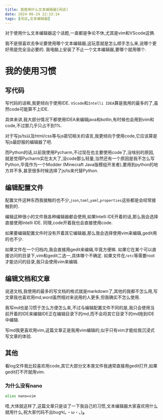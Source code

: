 ```yaml
---
title: 我使用什么文本编辑器[闲谈]
date: 2024-06-24 22:33:14
tags: [闲谈,文本编辑器]
---
```

对于使用什么文本编辑器这个话题,一直都是争论不休,尤其是vim和VScode这俩.

我不是很喜欢去争论要使用哪个文本编辑器,这玩意就是怎么顺手怎么来,说哪个更好用是完全没必要的. 我电脑上安装了不止一个文本编辑器,要哪个就用哪个.

# 我的使用习惯
## 写代码
写代码的话嘛,我更倾向于使用IDE. `VScode`和`Intelli IDEA`算是我用的最多的了,虽然code可能算不上IDE.

具体来讲,我大部分情况下都使用IDEA来编辑java和kotlin,有时候也会用到vim和code,不过那几乎只占不到1%.

对于写js/ts以及html/css等与js密切相关的语言,我更倾向于使用code,它应该算是写js最舒服的编辑器了吧.

而Python的话,以前我使用Pycharm,不过现在也主要使用code了,没啥别的原因,就是觉得Pycharm实在太大了,没code那么轻量,当然还有一个原因是我不怎么写Python,毕竟作为一个Modder (Minecraft Java版模组开发者),要用到python的地方并不多,甚至很多时候选择了js/ts来代替Python.

## 编辑配置文件
配置文件这种东西我接触的也不少,`json`,`toml`,`yaml`,`properties`这些都是会经常接触到的.

编辑这种很小的文件我各种编辑器都会使用,如果Intelli IDE开着的话,那么我会选择直接使用Intelli IDE. 同理,code开着我也会直接使用code.

如果要编辑配置文件时没有开着其它编辑器,那么我会选择使用vim来编辑,gedit用的也不少.

如果文件在一个归档内,我会直接用gedit来编辑,毕竟方便嘛. 如果它在某个可以直接访问的目录下,vim和gedit二选一,具体哪个不确定. 如果文件在`/etc`等需要root才能访问的目录,我只会使用vim来编辑.

## 编辑文档和文章
说道文档,我使用的最多的写文档的格式就是markdown了,其他的我都不怎么用,写文章我也喜欢用md,word虽然相对来说用的人更多,但我确实不怎么使用.

我写md也是习惯于怎么方便怎么来,不过与编辑配置文件不同的是,我只会使用当前开着的IDE来编辑IDE正在编辑目录下的md,而不会将其它目录下的md拖到IDE中编辑.

写md我更喜欢用vim,这篇文章正是我用vim编辑的,似乎只有vim才能给我沉浸式写文章的体验.

## 其他
看log文件我比较喜欢用code,其它大部分文本类文件我通常直接用gedit打开,如果gedit打不开就用vim.

### 为什么没有nano
```bash
alias nano=vim
```

唔,大体就这样了,这篇文章只是谈了一下我自己的习惯,文本编辑器大家喜欢用什么就用什么,祝大家代码不出bug٩(｡・ω・｡)﻿و

